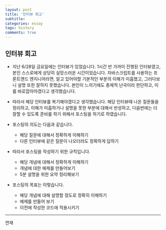 ```yaml
---
layout: post
title: '인터뷰 회고'
subtitle: 
categories: essay
tags: history
comments: true
---
```



## 인터뷰 회고

-   지난 6/28일 금요일에는 인터뷰가 있었습니다. 1시간 반 가까이 진행된 인터뷰였고, 본인 스스로에게 상당히 실망스러운 시간이었습니다. 자바스크립트를 사용하는 프론트엔드 엔지니어라면, 알고 있어야할 기본적인 부분의 이해가 미흡했고, 그러다보니 설명 또한 잘하지 못했습니다. 본인이 느끼기에도 총체적 난국이라 판단하고, 이를 바로잡아야겠다고 생각했습니다.

-   따라서 해당 인터뷰를 복기해야겠다고 생각했습니다. 해당 인터뷰때 나온 질문들을 정리하고, 이해가 미흡하거나 설명을 못한 부분에 대해서 반성하고, 다음번에는 더 잘할 수 있도록 준비를 하기 위해서 포스팅을 하기로 하였습니다.

-   포스팅의 의도는 다음과 같습니다.

    -   해당 질문에 대해서 정확하게 이해하기
    -   다른 인터뷰에 같은 질문이 나오더라도 정확하게 답하기

-   따라서 포스팅을 작성하기 위한 규칙입니다.

    -   해당 개념에 대해서 정확하게 이해하기
    -   개념에 대한 예제를 만들어보기
    -   5분 설명을 위한 요약 정리해보기

-   포스팅의 목표는 이렇습니다.

    -   해당 개념에 대해 설명할 정도로 정확히 이해하기
    -   예제를 만들어 보기
    -   이전에 작성한 코드에 적용시키기

---

연재

